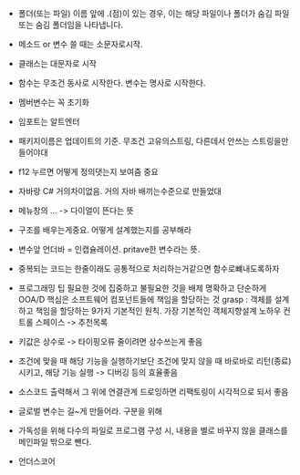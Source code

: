 - 폴더(또는 파일) 이름 앞에 .(점)이 있는 경우, 이는 해당 파일이나 폴더가 숨김 파일 또는 숨김 폴더임을 나타냅니다.
- 메소드 or 변수 쓸 때는 소문자로시작. 
- 클래스는 대문자로 시작
- 함수는 무조건 동사로 시작한다. 변수는 명사로 시작한다.  
- 멤버변수는 꼭 초기화
- 임포트는 알트엔터
- 패키지이름은 업데이트의 기준.
    무조건 고유의스트링, 다른데서 안쓰는 스트링을만들어야대
- f12 누르면 어떻게 정의댓는지 보여줌 중요
- 자바랑 C# 거의차이없음. 거의 자바 배끼는수준으로 만들었대
- 메뉴창의 ... -> 다이얼이 뜬다는 뜻
- 구조를 배우는게중요. 어떻게 설계했는지를 공부해라
- 변수앞 언더바 = 인캡슐레이션. pritave한 변수라는 뜻.
- 중복되는 코드는 한줄이래도 공통적으로 처리하는거같으면 함수로뺴내도록하자
-  프로그래밍 팁
	필요한 것에 집중하고 불필요한 것을 배제
	명확하고 단순하게
	OOA/D 핵심은 소프트웨어 컴포넌트들에 책임을 할당하는 것
	grasp : 객체를 설계하고 책임을 할당하는 9가지 기본적인 원칙. 가장 기본적인 객체지향설계 노하우
  컨트롤 스페이스 -> 추천목록
- 키값은 상수로 -> 타이핑오류 줄이려면 상수쓰는게 좋음
- 조건에 맞을 때 해당 기능을 실행하기보단 조건에 맞지 않을 때 바로바로 리턴(종료)시키고, 해당 기능 실행 -> 디버깅 등의 효율좋음
- 소스코드 출력해서 그 위에 연결관계 드로잉하면 리팩토링이 시각적으로 되서 좋음
- 글로벌 변수는 길~게 만들어라. 구분을 위해
- 가독성을 위해 다수의 파일로 프로그램 구성 시, 내용을 별로 바꾸지 않을 클래스를 메인파일 밖으로 뺀다.

- 언더스코어